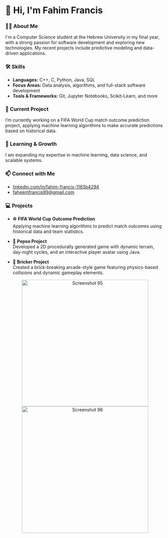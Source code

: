 # 👋 Hi, I'm Fahim Francis

### 👨‍💻 About Me
I'm a Computer Science student at the Hebrew University in my final year, with a strong passion for software development and exploring new technologies. My recent projects include predictive modeling and data-driven applications.

### 🛠️ Skills
- **Languages:** C++, C, Python, Java, SQL
- **Focus Areas:** Data analysis, algorithms, and full-stack software development
- **Tools & Frameworks:** Git, Jupyter Notebooks, Scikit-Learn, and more

### 📌 Current Project
I’m currently working on a FIFA World Cup match outcome prediction project, applying machine learning algorithms to make accurate predictions based on historical data.

### 🌱 Learning & Growth
I am expanding my expertise in machine learning, data science, and scalable systems.

### 📫 Connect with Me
- [linkedin.com/in/fahim-francis-1183b4294](https://www.linkedin.com/in/fahim-francis-1183b4294/)
- faheemfrancis99@gmail.com

### 💻 Projects

- ⚽ **FIFA World Cup Outcome Prediction**  
  Applying machine learning algorithms to predict match outcomes using historical data and team statistics.

- 🌲 **Pepse Project**  
  Developed a 2D procedurally generated game with dynamic terrain, day-night cycles, and an interactive player avatar using Java.

- 🧱 **Bricker Project**  
  Created a brick-breaking arcade-style game featuring physics-based collisions and dynamic gameplay elements.

<div align="center">
  <img src="https://github.com/user-attachments/assets/cbe98d8e-2ab5-4d66-8bce-b65927c2f983" alt="Screenshot 95" width="400px">
  <img src="https://github.com/user-attachments/assets/bcf68a3e-5dd3-4dc8-a88b-123456789012" alt="Screenshot 96" width="400px">
</div>
